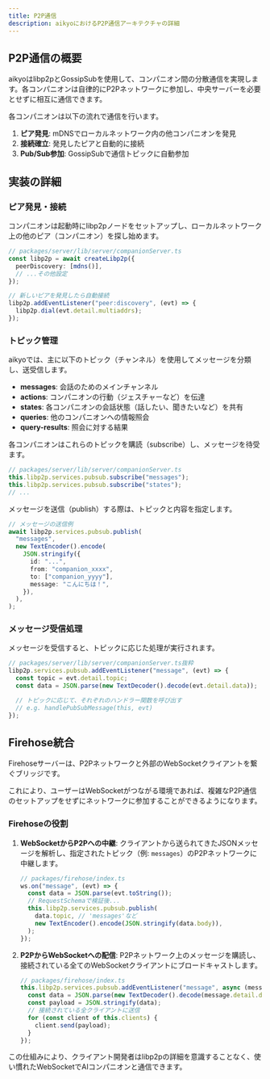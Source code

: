 ```yaml
---
title: P2P通信
description: aikyoにおけるP2P通信アーキテクチャの詳細
---
```


## P2P通信の概要

aikyoはlibp2pとGossipSubを使用して、コンパニオン間の分散通信を実現します。各コンパニオンは自律的にP2Pネットワークに参加し、中央サーバーを必要とせずに相互に通信できます。

各コンパニオンは以下の流れで通信を行います。

1. **ピア発見**: mDNSでローカルネットワーク内の他コンパニオンを発見
2. **接続確立**: 発見したピアと自動的に接続
3. **Pub/Sub参加**: GossipSubで通信トピックに自動参加

## 実装の詳細

### ピア発見・接続

コンパニオンは起動時にlibp2pノードをセットアップし、ローカルネットワーク上の他のピア（コンパニオン）を探し始めます。

```typescript
// packages/server/lib/server/companionServer.ts
const libp2p = await createLibp2p({
  peerDiscovery: [mdns()],
  // ...その他設定
});

// 新しいピアを発見したら自動接続
libp2p.addEventListener("peer:discovery", (evt) => {
  libp2p.dial(evt.detail.multiaddrs);
});
```

### トピック管理

aikyoでは、主に以下のトピック（チャンネル）を使用してメッセージを分類し、送受信します。

- **messages**: 会話のためのメインチャンネル
- **actions**: コンパニオンの行動（ジェスチャーなど）を伝達
- **states**: 各コンパニオンの会話状態（話したい、聞きたいなど）を共有
- **queries**: 他のコンパニオンへの情報照会
- **query-results**: 照会に対する結果

各コンパニオンはこれらのトピックを購読（subscribe）し、メッセージを待受ます。

```typescript
// packages/server/lib/server/companionServer.ts
this.libp2p.services.pubsub.subscribe("messages");
this.libp2p.services.pubsub.subscribe("states");
// ...
```

メッセージを送信（publish）する際は、トピックと内容を指定します。

```typescript
// メッセージの送信例
await libp2p.services.pubsub.publish(
  "messages",
  new TextEncoder().encode(
    JSON.stringify({
      id: "...",
      from: "companion_xxxx",
      to: ["companion_yyyy"],
      message: "こんにちは！",
    }),
  ),
);
```

### メッセージ受信処理

メッセージを受信すると、トピックに応じた処理が実行されます。

```typescript
// packages/server/lib/server/companionServer.ts抜粋
libp2p.services.pubsub.addEventListener("message", (evt) => {
  const topic = evt.detail.topic;
  const data = JSON.parse(new TextDecoder().decode(evt.detail.data));

  // トピックに応じて、それぞれのハンドラー関数を呼び出す
  // e.g. handlePubSubMessage(this, evt)
});
```

## Firehose統合

Firehoseサーバーは、P2Pネットワークと外部のWebSocketクライアントを繋ぐブリッジです。

これにより、ユーザーはWebSocketがつながる環境であれば、複雑なP2P通信のセットアップをせずにネットワークに参加することができるようになります。

### Firehoseの役割

1.  **WebSocketからP2Pへの中継**: クライアントから送られてきたJSONメッセージを解析し、指定されたトピック（例: `messages`）のP2Pネットワークに中継します。

    ```typescript
    // packages/firehose/index.ts
    ws.on("message", (evt) => {
      const data = JSON.parse(evt.toString());
      // RequestSchemaで検証後...
      this.libp2p.services.pubsub.publish(
        data.topic, // 'messages'など
        new TextEncoder().encode(JSON.stringify(data.body)),
      );
    });
    ```

2.  **P2PからWebSocketへの配信**: P2Pネットワーク上のメッセージを購読し、接続されている全てのWebSocketクライアントにブロードキャストします。

    ```typescript
    // packages/firehose/index.ts
    this.libp2p.services.pubsub.addEventListener("message", async (message) => {
      const data = JSON.parse(new TextDecoder().decode(message.detail.data));
      const payload = JSON.stringify(data);
      // 接続されている全クライアントに送信
      for (const client of this.clients) {
        client.send(payload);
      }
    });
    ```

この仕組みにより、クライアント開発者はlibp2pの詳細を意識することなく、使い慣れたWebSocketでAIコンパニオンと通信できます。
